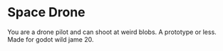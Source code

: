 # Space Drone
You are a drone pilot and can shoot at weird blobs. A prototype or less. Made for godot wild jame 20.
